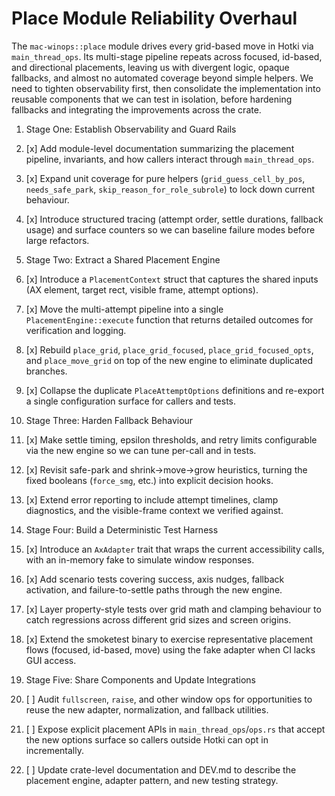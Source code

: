 # Place Module Reliability Overhaul

The `mac-winops::place` module drives every grid-based move in Hotki via
`main_thread_ops`. Its multi-stage pipeline repeats across focused, id-based,
and directional placements, leaving us with divergent logic, opaque fallbacks,
and almost no automated coverage beyond simple helpers. We need to tighten
observability first, then consolidate the implementation into reusable
components that we can test in isolation, before hardening fallbacks and
integrating the improvements across the crate.

1. Stage One: Establish Observability and Guard Rails

1. [x] Add module-level documentation summarizing the placement pipeline,
       invariants, and how callers interact through `main_thread_ops`.
2. [x] Expand unit coverage for pure helpers (`grid_guess_cell_by_pos`,
       `needs_safe_park`, `skip_reason_for_role_subrole`) to lock down current
       behaviour.
3. [x] Introduce structured tracing (attempt order, settle durations,
       fallback usage) and surface counters so we can baseline failure modes
       before large refactors.

2. Stage Two: Extract a Shared Placement Engine

1. [x] Introduce a `PlacementContext` struct that captures the shared inputs
       (AX element, target rect, visible frame, attempt options).
2. [x] Move the multi-attempt pipeline into a single `PlacementEngine::execute`
       function that returns detailed outcomes for verification and logging.
3. [x] Rebuild `place_grid`, `place_grid_focused`, `place_grid_focused_opts`,
       and `place_move_grid` on top of the new engine to eliminate duplicated
       branches.
4. [x] Collapse the duplicate `PlaceAttemptOptions` definitions and re-export
       a single configuration surface for callers and tests.

3. Stage Three: Harden Fallback Behaviour

1. [x] Make settle timing, epsilon thresholds, and retry limits configurable
       via the new engine so we can tune per-call and in tests.
2. [x] Revisit safe-park and shrink→move→grow heuristics, turning the fixed
       booleans (`force_smg`, etc.) into explicit decision hooks.
3. [x] Extend error reporting to include attempt timelines, clamp diagnostics,
       and the visible-frame context we verified against.

4. Stage Four: Build a Deterministic Test Harness

1. [x] Introduce an `AxAdapter` trait that wraps the current accessibility
       calls, with an in-memory fake to simulate window responses.
2. [x] Add scenario tests covering success, axis nudges, fallback activation,
       and failure-to-settle paths through the new engine.
3. [x] Layer property-style tests over grid math and clamping behaviour to
       catch regressions across different grid sizes and screen origins.
4. [x] Extend the smoketest binary to exercise representative placement flows
       (focused, id-based, move) using the fake adapter when CI lacks GUI
       access.

5. Stage Five: Share Components and Update Integrations

1. [ ] Audit `fullscreen`, `raise`, and other window ops for opportunities to
       reuse the new adapter, normalization, and fallback utilities.
2. [ ] Expose explicit placement APIs in `main_thread_ops`/`ops.rs` that accept
       the new options surface so callers outside Hotki can opt in incrementally.
3. [ ] Update crate-level documentation and DEV.md to describe the placement
       engine, adapter pattern, and new testing strategy.
